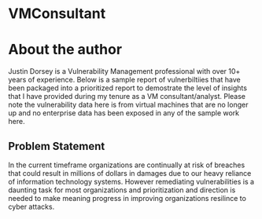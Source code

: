 # VMConsultant

# About the author
Justin Dorsey is a Vulnerability Management professional with over 10+ years of experience. Below is a sample report of vulnerbiltiies that have been packaged into a prioritized report to demostrate the level of insights that I have provided during my tenure as a VM consultant/analyst. Please note the vulnerability data here is from virtual machines that are no longer up and no enterprise data has been exposed in any of the sample work here.

## Problem Statement
In the current timeframe organizations are continually at risk of breaches that could result in millions of dollars in damages due to our heavy reliance of information technology systems. However remediating vulnerabilities is a daunting task for most organizations and prioritization and direction is needed to make meaning progress in improving organizations resilince to cyber attacks. 

